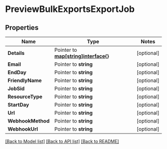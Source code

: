 # PreviewBulkExportsExportJob

## Properties
Name | Type | Notes
------------ | ------------- | -------------
**Details** | Pointer to [**map[string]interface{}**](.md) | [optional] 
**Email** | Pointer to **string** | [optional] 
**EndDay** | Pointer to **string** | [optional] 
**FriendlyName** | Pointer to **string** | [optional] 
**JobSid** | Pointer to **string** | [optional] 
**ResourceType** | Pointer to **string** | [optional] 
**StartDay** | Pointer to **string** | [optional] 
**Url** | Pointer to **string** | [optional] 
**WebhookMethod** | Pointer to **string** | [optional] 
**WebhookUrl** | Pointer to **string** | [optional] 

[[Back to Model list]](../README.md#documentation-for-models) [[Back to API list]](../README.md#documentation-for-api-endpoints) [[Back to README]](../README.md)


